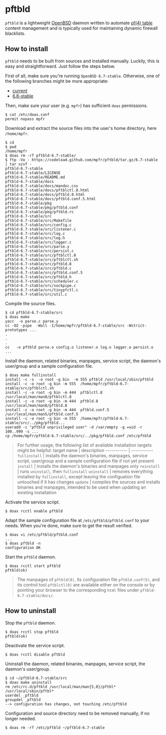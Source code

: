 # pftbld

`pftbld` is a lightweight [OpenBSD](https://www.openbsd.org) daemon written to automate [pf(4) table](http://man.openbsd.org/pf.conf#TABLES) content management and is typically used for maintaining dynamic firewall blacklists.

## How to install

`pftbld` needs to be built from sources and installed manually. Luckily, this is easy and straightforward. Just follow the steps below.

First of all, make sure you're running `OpenBSD 6.7-stable`. Otherwise, one of the following branches might be more appropriate:
* [current](https://github.com/mpfr/pftbld)
* [6.8-stable](https://github.com/mpfr/pftbld/tree/6.8-stable)

Then, make sure your user (e.g. `mpfr`) has sufficient `doas` permissions.

```
$ cat /etc/doas.conf
permit nopass mpfr
```

Download and extract the source files into the user's home directory, here `/home/mpfr`.

```
$ cd
$ pwd
/home/mpfr
$ doas rm -rf pftbld-6.7-stable/
$ ftp -Vo - https://codeload.github.com/mpfr/pftbld/tar.gz/6.7-stable | tar xzvf -
pftbld-6.7-stable
pftbld-6.7-stable/LICENSE
pftbld-6.7-stable/README.md
pftbld-6.7-stable/docs
pftbld-6.7-stable/docs/mandoc.css
pftbld-6.7-stable/docs/pftblctl.8.html
pftbld-6.7-stable/docs/pftbld.8.html
pftbld-6.7-stable/docs/pftbld.conf.5.html
pftbld-6.7-stable/pkg
pftbld-6.7-stable/pkg/pftbld.conf
pftbld-6.7-stable/pkg/pftbld.rc
pftbld-6.7-stable/src
pftbld-6.7-stable/src/Makefile
pftbld-6.7-stable/src/config.c
pftbld-6.7-stable/src/listener.c
pftbld-6.7-stable/src/log.c
pftbld-6.7-stable/src/log.h
pftbld-6.7-stable/src/logger.c
pftbld-6.7-stable/src/parse.y
pftbld-6.7-stable/src/persist.c
pftbld-6.7-stable/src/pftblctl.8
pftbld-6.7-stable/src/pftblctl.sh
pftbld-6.7-stable/src/pftbld.8
pftbld-6.7-stable/src/pftbld.c
pftbld-6.7-stable/src/pftbld.conf.5
pftbld-6.7-stable/src/pftbld.h
pftbld-6.7-stable/src/scheduler.c
pftbld-6.7-stable/src/sockpipe.c
pftbld-6.7-stable/src/tinypfctl.c
pftbld-6.7-stable/src/util.c
```

Compile the source files.

```
$ cd pftbld-6.7-stable/src
$ doas make
yacc  -o parse.c parse.y
cc -O2 -pipe  -Wall -I/home/mpfr/pftbld-6.7-stable/src -Wstrict-prototypes ...
.
.
.
cc   -o pftbld parse.o config.o listener.o log.o logger.o persist.o ...
```

Install the daemon, related binaries, manpages, service script, the daemon's user/group and a sample configuration file.

```
$ doas make fullinstall
install -c -s  -o root -g bin  -m 555 pftbld /usr/local/sbin/pftbld
install -c -o root -g bin -m 555  /home/mpfr/pftbld-6.7-stable/src/pftblctl.sh
install -c -o root -g bin -m 444  pftblctl.8 /usr/local/man/man8/pftblctl.8
install -c -o root -g bin -m 444  pftbld.8 /usr/local/man/man8/pftbld.8
install -c -o root -g bin -m 444  pftbld.conf.5 /usr/local/man/man5/pftbld.conf.5
install -c -o root -g bin -m 555  /home/mpfr/pftbld-6.7-stable/src/../pkg/pftbld...
useradd -c "pftbld unprivileged user" -d /var/empty -g =uid -r 100..999 -s ...
cp /home/mpfr/pftbld-6.7-stable/src/../pkg/pftbld.conf /etc/pftbld
```

> For further usage, the following list of available installation targets might be helpful:
> target name | description
> ----------- | -----------
> `fullinstall` | installs the daemon's binaries, manpages, service script, user/group and a sample configuration file if not yet present
> `install` | installs the daemon's binaries and manpages only
> `reinstall` | runs `uninstall`, then `fullinstall`
> `uninstall` | removes everything installed by `fullinstall`, except leaving the configuation file untouched if it has changes
> `update` | compiles the sources and installs binaries and manpages, intended to be used when updating an existing installation

Activate the service script.

```
$ doas rcctl enable pftbld
```

Adapt the sample configuration file at `/etc/pftbld/pftbld.conf` to your needs. When you're done, make sure to get the result verified.

```
$ doas vi /etc/pftbld/pftbld.conf
...
$ doas pftbld -n
configuration OK
```

Start the `pftbld` daemon.

```
$ doas rcctl start pftbld
pftbld(ok)
```

> The manpages of `pftbld(8)`, its configuration file `pftbld.conf(5)`, and its control tool `pftblctl(8)` are available either on the console or by pointing your browser to the corresponding `html` files under `pftbld-6.7-stable/docs/`.

## How to uninstall

Stop the `pftbld` daemon.

```
$ doas rcctl stop pftbld
pftbld(ok)
```

Deactivate the service script.

```
$ doas rcctl disable pftbld
```

Uninstall the daemon, related binaries, manpages, service script, the daemon's user/group.

```
$ cd ~/pftbld-6.7-stable/src
$ doas make uninstall
rm /etc/rc.d/pftbld /usr/local/man/man{5,8}/pftbl* /usr/local/sbin/pftbl*
userdel _pftbld
groupdel _pftbld
--> configuration has changes, not touching /etc/pftbld
```

Configuration and source directory need to be removed manually, if no longer needed.

```
$ doas rm -rf /etc/pftbld ~/pftbld-6.7-stable
```
